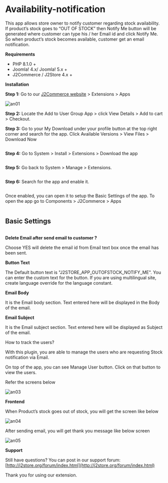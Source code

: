 # Availability-notification

This app allows store owner to notify customer regarding stock availability. If product’s stock goes to “OUT OF STOCK” then Notify Me button will be generated where customer can type his / her Email id and click Notify Me. So when product’s stock becomes available, customer get an email notification.

**Requirements**

* PHP 8.1.0 +
* Joomla! 4.x/ Joomla! 5.x +
* J2Commerce / J2Store 4.x +

**Installation**

**Step 1:** Go to our [J2Commerce website](https://www.j2commerce.com/) > Extensions > Apps

![an01](../.gitbook/assets/availability-1.webp)

**Step 2:** Locate the Add to User Group App > click View Details > Add to cart > Checkout.&#x20;

**Step 3:** Go to your My Download under your profile button at the top right corner and search for the app. Click Available Versions > View Files > Download Now

<figure><img src="../.gitbook/assets/availability-2.webp" alt=""><figcaption></figcaption></figure>

**Step 4:** Go to System > Install > Extensions > Download the app

<figure><img src="../.gitbook/assets/user-group-3 (2).webp" alt=""><figcaption></figcaption></figure>

**Step 5:** Go back to System > Manage > Extensions.

<figure><img src="../.gitbook/assets/user-group-5 (2).webp" alt=""><figcaption></figcaption></figure>

**Step 6:** Search for the app and enable it.

<figure><img src="../.gitbook/assets/availability-3.webp" alt=""><figcaption></figcaption></figure>

Once enabled, you can open it to setup the Basic Settings of the app. To open the app go to Components > J2Commerce > Apps

<figure><img src="../.gitbook/assets/availability-4.webp" alt=""><figcaption></figcaption></figure>

## Basic Settings <a href="#settings" id="settings"></a>

<figure><img src="../.gitbook/assets/availability-5.webp" alt=""><figcaption></figcaption></figure>

**Delete Email after send email to customer ?**

Choose YES will delete the email id from Email text box once the email has been sent.

**Button Text**

The Default button text is "J2STORE\_APP\_OUTOFSTOCK\_NOTIFY\_ME". You can enter the custom text for the button. If you are using multilingual site, create language override for the language constant.

**Email Body**

It is the Email body section. Text entered here will be displayed in the Body of the email.

**Email Subject**

It is the Email subject section. Text entered here will be displayed as Subject of the email.

How to track the users?

With this plugin, you are able to manage the users who are requesting Stock notification via Email.

On top of the app, you can see Manage User button. Click on that button to view the users.

Refer the screens below

![an03](https://raw.githubusercontent.com/j2store/doc-images/master/apps/availability-notification/availability_notification_03.png)

**Frontend**

When Product’s stock goes out of stock, you will get the screen like below

![an04](https://raw.githubusercontent.com/j2store/doc-images/master/apps/availability-notification/availability_notification_04.png)

After sending email, you will get thank you message like below screen

![an05](https://raw.githubusercontent.com/j2store/doc-images/master/apps/availability-notification/availability_notification_05.png)

**Support**

Still have questions? You can post in our support forum: [http://j2store.org/forum/index.html](http://j2store.org/forum/index.html)

Thank you for using our extension.
